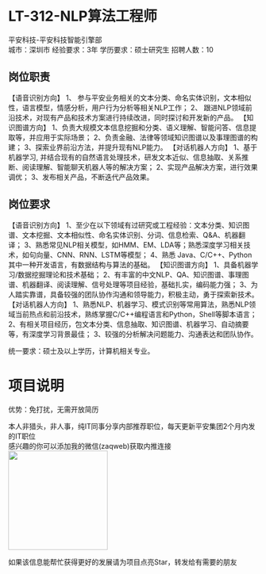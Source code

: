 # LT-312-NLP算法工程师
平安科技-平安科技智能引擎部  
城市：深圳市 经验要求：3年 学历要求：硕士研究生  招聘人数：10

## 岗位职责
【语音识别方向】
   1、 参与平安业务相关的文本分类、命名实体识别，文本相似性，语言模型，情感分析，用户行为分析等相关NLP工作；
   2、 跟进NLP领域前沿技术，对现有产品和技术方案进行持续改进，同时探讨和开发新的产品。
   【知识图谱方向】
   1、负责大规模文本信息挖掘和分类、语义理解、智能问答、信息提取等，并应用于实际场景；
   2、负责金融、法律等领域知识图谱以及事理图谱的构建；
   3、探索业界前沿方法，并提升现有NLP能力。
   【对话机器人方向】
   1、基于机器学习, 并结合现有的自然语言处理技术，研发文本近似、信息抽取、关系推断、阅读理解、智能聊天机器人等的解决方案；
   2、实现产品解决方案，进行效果调优；
   3、发布相关产品，不断迭代产品效果。

## 岗位要求
【语音识别方向】
   1、至少在以下领域有过研究或工程经验：文本分类、知识图谱、文本挖掘、文本相似性、命名实体识别、分词、信息检索、Q&A、机器翻译；
   3、熟悉常见NLP相关模型，如HMM、EM、LDA等；熟悉深度学习相关技术，如句向量、CNN、RNN、LSTM等模型；
   4、熟悉 Java、C/C++、Python其中一种开发语言，有数据结构与算法的基础。
   【知识图谱方向】
   1、具备机器学习/数据挖掘理论和技术基础；
   2、有丰富的中文NLP、QA、知识图谱、事理图谱、机器翻译、阅读理解、信号处理等项目经验，基础扎实，编码能力强；
   3、为人踏实靠谱，具备较强的团队协作沟通和领导能力，积极主动，勇于探索新技术。
   【对话机器人方向】
   1、熟悉NLP、机器学习、模式识别等常用算法，熟悉NLP领域当前热点和前沿技术，熟练掌握C/C++编程语言和Python，Shell等脚本语言；
   2、有相关项目经历，包文本分类、信息抽取、知识图谱、机器学习、自动摘要等，有深度学习背景最佳；
   3、较强的分析解决问题能力、沟通表达和团队协作。
   
   统一要求：硕士及以上学历，计算机相关专业。

# 项目说明

优势：免打扰，无需开放简历

本人非猎头，非人事，纯IT同事分享内部推荐职位，每天更新平安集团2个月内发的IT职位  
感兴趣的你可以添加我的微信(zaqweb)获取内推连接  
<img src="https://github.com/zaqweb/PA-IT-JOBS/blob/master/WechatICode.jpeg"  height="200" width="200">

如果该信息能帮忙获得更好的发展请为项目点亮Star，转发给有需要的朋友





